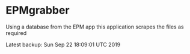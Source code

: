 # EPMgrabber
Using a database from the EPM app this application scrapes the files as required


Latest backup: Sun Sep 22 18:09:01 UTC 2019
